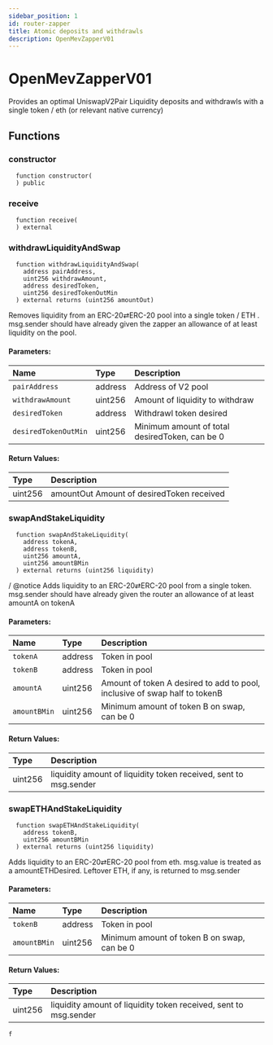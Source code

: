 ```yaml
---
sidebar_position: 1
id: router-zapper
title: Atomic deposits and withdrawls
description: OpenMevZapperV01
---
```


# OpenMevZapperV01

Provides an optimal UniswapV2Pair Liquidity deposits and withdrawls with a single token / eth (or relevant native currency)


## Functions
### constructor
```solidity
  function constructor(
  ) public
```




### receive
```solidity
  function receive(
  ) external
```




### withdrawLiquidityAndSwap
```solidity
  function withdrawLiquidityAndSwap(
    address pairAddress,
    uint256 withdrawAmount,
    address desiredToken,
    uint256 desiredTokenOutMin
  ) external returns (uint256 amountOut)
```
Removes liquidity from an ERC-20⇄ERC-20 pool into a single token / ETH . msg.sender should have already given the zapper an allowance of at least liquidity on the pool.


#### Parameters:
| Name | Type | Description                                                          |
| :--- | :--- | :------------------------------------------------------------------- |
|`pairAddress` | address | Address of V2 pool
|`withdrawAmount` | uint256 | Amount of liquidity to withdraw
|`desiredToken` | address | Withdrawl token desired
|`desiredTokenOutMin` | uint256 | Minimum amount of total desiredToken, can be 0

#### Return Values:
| Type          | Description                                                                  |
| :------------ | :--------------------------------------------------------------------------- |
| uint256 | amountOut Amount of desiredToken received
### swapAndStakeLiquidity
```solidity
  function swapAndStakeLiquidity(
    address tokenA,
    address tokenB,
    uint256 amountA,
    uint256 amountBMin
  ) external returns (uint256 liquidity)
```
/ @notice Adds liquidity to an ERC-20⇄ERC-20 pool from a single token. msg.sender should have already given the router an allowance of at least amountA on tokenA


#### Parameters:
| Name | Type | Description                                                          |
| :--- | :--- | :------------------------------------------------------------------- |
|`tokenA` | address | Token in pool
|`tokenB` | address | Token in pool
|`amountA` | uint256 | Amount of token A desired to add to pool, inclusive of swap half to tokenB
|`amountBMin` | uint256 | Minimum amount of token B on swap, can be 0

#### Return Values:
| Type          | Description                                                                  |
| :------------ | :--------------------------------------------------------------------------- |
| uint256 | liquidity amount of liquidity token received, sent to msg.sender
### swapETHAndStakeLiquidity
```solidity
  function swapETHAndStakeLiquidity(
    address tokenB,
    uint256 amountBMin
  ) external returns (uint256 liquidity)
```
Adds liquidity to an ERC-20⇄ERC-20 pool from eth. msg.value is treated as a amountETHDesired. Leftover ETH, if any, is returned to msg.sender


#### Parameters:
| Name | Type | Description                                                          |
| :--- | :--- | :------------------------------------------------------------------- |
|`tokenB` | address | Token in pool
|`amountBMin` | uint256 | Minimum amount of token B on swap, can be 0

#### Return Values:
| Type          | Description                                                                  |
| :------------ | :--------------------------------------------------------------------------- |
| uint256 | liquidity amount of liquidity token received, sent to msg.sender
    f
